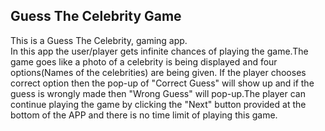 ## Guess The Celebrity Game<br>
This is a Guess The Celebrity, gaming app.<br>
In this app the user/player gets infinite chances of playing the game.The game goes like a photo of a celebrity is being displayed and four options(Names of the celebrities)
are being given. If the player chooses correct option then the pop-up of "Correct Guess" will show up and if the guess is wrongly made then "Wrong Guess" will pop-up.The 
player can continue playing the game by clicking the "Next" button provided at the bottom of the APP and there is no time limit of playing this game. 

